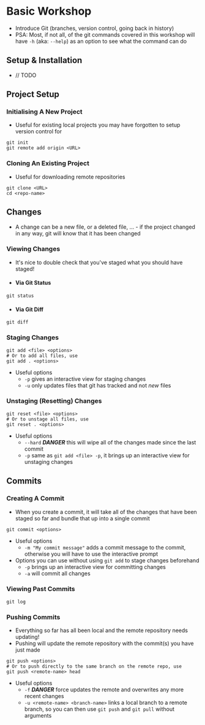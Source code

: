 # Basic Workshop

- Introduce Git (branches, version control, going back in history)
- PSA: Most, if not all, of the git commands covered in this workshop will have `-h` (aka: `--help`) as an option to see what the command can do

## Setup & Installation

- // TODO

## Project Setup

### Initialising A New Project

- Useful for existing local projects you may have forgotten to setup version control for

```properties
git init
git remote add origin <URL>
```

### Cloning An Existing Project

- Useful for downloading remote repositories

```properties
git clone <URL>
cd <repo-name>
```

## Changes

- A change can be a new file, or a deleted file, ... - if the project changed in any way, git will know that it has been changed

### Viewing Changes

- It's nice to double check that you've staged what you should have staged!

- #### Via Git Status

```properties
git status
```

- #### Via Git Diff

```properties
git diff
```

### Staging Changes

```properties
git add <file> <options>
# Or to add all files, use
git add . <options>
```

- Useful options
  - `-p` gives an interactive view for staging changes
  - `-u` only updates files that git has tracked and not _new_ files

### Unstaging (Resetting) Changes

```properties
git reset <file> <options>
# Or to unstage all files, use
git reset . <options>
```

- Useful options
  - `--hard` _**DANGER**_ this will wipe all of the changes made since the last commit
  - `-p` same as `git add <file> -p`, it brings up an interactive view for unstaging changes

## Commits

### Creating A Commit

- When you create a commit, it will take all of the changes that have been staged so far and bundle that up into a single commit

```properties
git commit <options>
```

- Useful options
  - `-m "My commit message"` adds a commit message to the commit, otherwise you will have to use the interactive prompt
- Options you can use without using `git add` to stage changes beforehand
  - `-p` brings up an interactive view for committing changes
  - `-a` will commit all changes

### Viewing Past Commits

```properties
git log
```

### Pushing Commits

- Everything so far has all been local and the remote repository needs updating!
- Pushing will update the remote repository with the commit(s) you have just made

```properties
git push <options>
# Or to push directly to the same branch on the remote repo, use
git push <remote-name> head
```

- Useful options
  - `-f` _**DANGER**_ force updates the remote and overwrites any more recent changes
  - `-u <remote-name> <branch-name>` links a local branch to a remote branch, so you can then use `git push` and `git pull` without arguments
